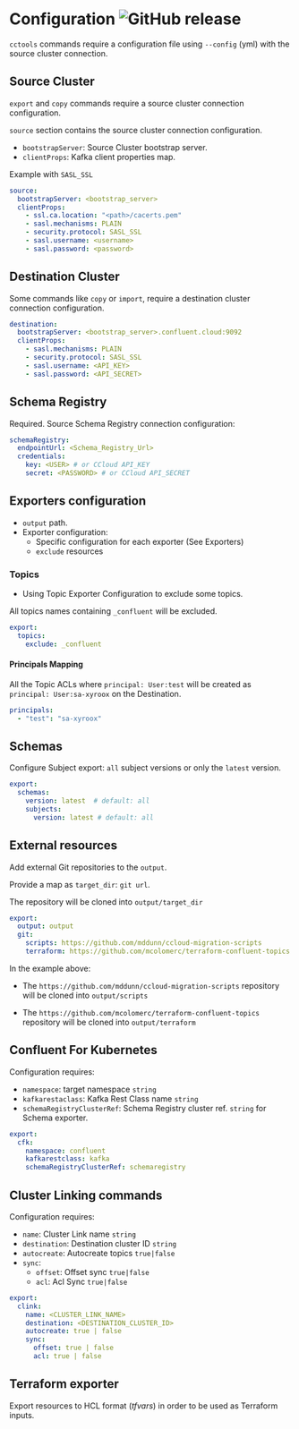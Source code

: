 # Configuration ![GitHub release](https://img.shields.io/github/v/release/mcolomerc/cctools)

`cctools` commands require a configuration file using `--config` (yml) with the source cluster connection.

## Source Cluster

`export` and `copy` commands require a source cluster connection configuration.

`source` section contains the source cluster connection configuration.

- `bootstrapServer`: Source Cluster bootstrap server.
- `clientProps`: Kafka client properties map.

Example with `SASL_SSL`

```yaml
source: 
  bootstrapServer: <bootstrap_server>
  clientProps:  
    - ssl.ca.location: "<path>/cacerts.pem" 
    - sasl.mechanisms: PLAIN
    - security.protocol: SASL_SSL
    - sasl.username: <username>
    - sasl.password: <password>
```

## Destination Cluster

Some commands like `copy` or `import`, require a destination cluster connection configuration.

```yaml
destination: 
  bootstrapServer: <bootstrap_server>.confluent.cloud:9092
  clientProps:
    - sasl.mechanisms: PLAIN
    - security.protocol: SASL_SSL
    - sasl.username: <API_KEY>
    - sasl.password: <API_SECRET>
```

## Schema Registry

Required. Source Schema Registry connection configuration:

```yaml
schemaRegistry: 
  endpointUrl: <Schema_Registry_Url>
  credentials: 
    key: <USER> # or CCloud API_KEY 
    secret: <PASSWORD> # or CCloud API_SECRET   
```

## Exporters configuration

- `output` path.
- Exporter configuration:
  - Specific configuration for each exporter (See Exporters)
  - `exclude` resources

### Topics

- Using Topic Exporter Configuration to exclude some topics.

All topics names containing `_confluent` will be excluded.

```yaml
export: 
  topics:
    exclude: _confluent 
```
  
#### Principals Mapping

All the Topic ACLs where `principal: User:test` will be created as `principal: User:sa-xyroox` on the Destination.

```yaml
principals:
  - "test": "sa-xyroox"
```

## Schemas

Configure Subject export: `all` subject versions or only the `latest` version.

```yaml
export: 
  schemas: 
    version: latest  # default: all 
    subjects:
      version: latest # default: all 
```

## External resources

Add external Git repositories to the `output`.

Provide a map as `target_dir`: `git url`.

The repository will be cloned into `output/target_dir`

```yaml
export:
  output: output 
  git:
    scripts: https://github.com/mddunn/ccloud-migration-scripts
    terraform: https://github.com/mcolomerc/terraform-confluent-topics
```

In the example above:  

- The `https://github.com/mddunn/ccloud-migration-scripts` repository will be cloned into `output/scripts`

- The `https://github.com/mcolomerc/terraform-confluent-topics` repository will be cloned into `output/terraform`

## Confluent For Kubernetes

Configuration requires:

- `namespace`: target namespace `string`
- `kafkarestaclass`: Kafka Rest Class name `string`
- `schemaRegistryClusterRef`: Schema Registry cluster ref. `string` for Schema exporter.

```yaml
export:
  cfk:
    namespace: confluent  
    kafkarestclass: kafka 
    schemaRegistryClusterRef: schemaregistry 
```

## Cluster Linking commands

Configuration requires:

- `name`: Cluster Link name `string`
- `destination`: Destination cluster ID `string`
- `autocreate`: Autocreate topics `true|false`
- `sync`: 
  - `offset`: Offset sync `true|false`
  - `acl`: Acl Sync `true|false` 

```yaml
export:
  clink:
    name: <CLUSTER_LINK_NAME>
    destination: <DESTINATION_CLUSTER_ID>
    autocreate: true | false
    sync: 
      offset: true | false
      acl: true | false
```

## Terraform exporter

Export resources to HCL format (*tfvars*) in order to be used as Terraform inputs.
